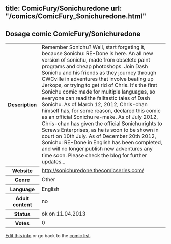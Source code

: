 title: ComicFury/Sonichuredone
url: "/comics/ComicFury_Sonichuredone.html"
---
Dosage comic ComicFury/Sonichuredone
-----------------------------------------

<table class="comicinfo">
<tr>
<th>Description</th><td>Remember Sonichu? Well, start forgeting it, because Sonichu: RE-Done is here. An all new version of sonichu, made from obselete paint programs and cheap photoshops. Join Dash Sonichu and his friends as they journey through CWCville in adventures that involve beating up Jerkops, or trying to get rid of Chris. It's the first Sonichu comic made for multiple languages, so everyone can read the failtastic tales of Dash Sonichu. As of March 12, 2012, Chris-chan himself has, for some reason, declared this comic as an official Sonichu re-make. As of July 2012, Chris-chan has given the official Sonichu rights to Screws Enterprises, as he is soon to be shown in court on 10th July. As of December 20th 2012, Sonichu: RE-Done in English has been completed, and will no longer publish new adventures any time soon. Please check the blog for further updates...</td>
</tr>
<tr>
<th>Website</th><td><a href="http://sonichuredone.thecomicseries.com/">http://sonichuredone.thecomicseries.com/</a></td>
</tr>
<tr>
<th>Genre</th><td>Other</td>
</tr>
<tr>
<th>Language</th><td>English</td>
</tr>
<tr>
<th>Adult content</th><td>no</td>
</tr>
<tr>
<th>Status</th><td>ok on 11.04.2013</td>
</tr>
<tr>
<th>Votes</th><td>0</div></td>
</tr>
</table>

[Edit this info](/comics/ComicFury_Sonichuredone_edit.html) or go back to the [comic list](../comic-index.html).
